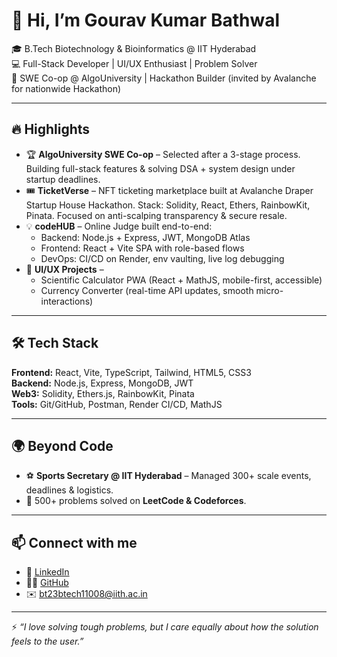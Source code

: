 # 👋 Hi, I’m Gourav Kumar Bathwal  

🎓 B.Tech Biotechnology & Bioinformatics @ IIT Hyderabad  
💻 Full-Stack Developer | UI/UX Enthusiast | Problem Solver  
🚀 SWE Co-op @ AlgoUniversity | Hackathon Builder (invited by Avalanche for nationwide Hackathon) 

---

## 🔥 Highlights  
- 🏆 **AlgoUniversity SWE Co-op** – Selected after a 3-stage process. Building full-stack features & solving DSA + system design under startup deadlines.  
- 🎟️ **TicketVerse** – NFT ticketing marketplace built at Avalanche Draper Startup House Hackathon. Stack: Solidity, React, Ethers, RainbowKit, Pinata. Focused on anti-scalping transparency & secure resale.  
- 💡 **codeHUB** – Online Judge built end-to-end:  
  - Backend: Node.js + Express, JWT, MongoDB Atlas  
  - Frontend: React + Vite SPA with role-based flows  
  - DevOps: CI/CD on Render, env vaulting, live log debugging  
- 🎨 **UI/UX Projects** –  
  - Scientific Calculator PWA (React + MathJS, mobile-first, accessible)  
  - Currency Converter (real-time API updates, smooth micro-interactions)  

---

## 🛠 Tech Stack  
**Frontend:** React, Vite, TypeScript, Tailwind, HTML5, CSS3  
**Backend:** Node.js, Express, MongoDB, JWT  
**Web3:** Solidity, Ethers.js, RainbowKit, Pinata  
**Tools:** Git/GitHub, Postman, Render CI/CD, MathJS  

---

## 🌍 Beyond Code  
- ⚽ **Sports Secretary @ IIT Hyderabad** – Managed 300+ scale events, deadlines & logistics.  
- 🧠 500+ problems solved on **LeetCode & Codeforces**.  

---

## 📫 Connect with me  
- 💼 [LinkedIn](https://www.linkedin.com/in/gourav-kumar-bathwal-16057430a/)  
- 🧑‍💻 [GitHub](https://github.com/Mr-Bathwal)  
- ✉️ bt23btech11008@iith.ac.in

---

⚡ *“I love solving tough problems, but I care equally about how the solution feels to the user.”*  
